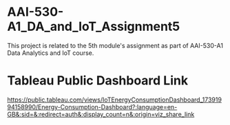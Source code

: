 # AAI-530-A1_DA_and_IoT_Assignment5
This project is related to the 5th module's assignment as part of AAI-530-A1 Data Analytics and IoT course.

# Tableau Public Dashboard Link
https://public.tableau.com/views/IoTEnergyConsumptionDashboard_17391994158990/Energy-Consumption-Dashboard?:language=en-GB&:sid=&:redirect=auth&:display_count=n&:origin=viz_share_link
